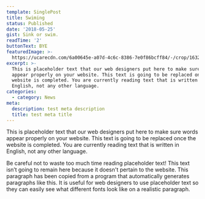 ```yaml
---
template: SinglePost
title: Swiming
status: Published
date: '2018-05-25'
gist: Sink or swim.
readTime: '2'
buttonText: BYE
featuredImage: >-
  https://ucarecdn.com/6a00645e-a07d-4c6c-8386-7e0f86bcff84/-/crop/1632x1853/0,596/-/preview/
excerpt: >-
  This is placeholder text that our web designers put here to make sure words
  appear properly on your website. This text is going to be replaced once the
  website is completed. You are currently reading text that is written in
  English, not any other language.
categories:
  - category: News
meta:
  description: test meta description
  title: test meta title
---
```


This is placeholder text that our web designers put here to make sure words appear properly on your website. This text is going to be replaced once the website is completed. You are currently reading text that is written in English, not any other language.

Be careful not to waste too much time reading placeholder text! This text isn’t going to remain here because it doesn't pertain to the website. This paragraph has been copied from a program that automatically generates paragraphs like this. It is useful for web designers to use placeholder text so they can easily see what different fonts look like on a realistic paragraph.
